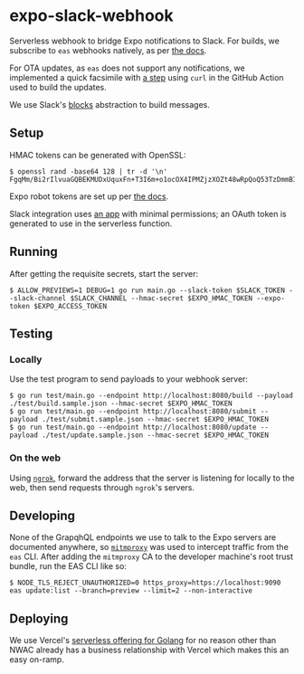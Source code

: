 # expo-slack-webhook
Serverless webhook to bridge Expo notifications to Slack. For builds, we subscribe to `eas` webhooks natively, as per [the docs](https://docs.expo.dev/eas/webhooks/).

For OTA updates, as `eas` does not support any notifications, we implemented a quick facsimile with [a step](https://github.com/NWACus/avy/blob/5951fb61e2cdc39f875936e31f346c9485eed6dd/.github/actions/expo/update/action.yaml#L73-L79) using `curl` in the GitHub Action used to build the updates.

We use Slack's [blocks](https://docs.expo.dev/accounts/programmatic-access/#robot-users-and-access-tokens) abstraction to build messages.

## Setup

HMAC tokens can be generated with OpenSSL:

```shell
$ openssl rand -base64 128 | tr -d '\n' 
FgqMm/Bi2rIlvuaGQBEKMUDxUquxFn+T3I6m+o1ocOX4IPMZjzXOZt48wRpQoQ53TzDmmBI6lw81UnNfX84VtHwTU3BaP+h2gOEYg5Iv4Lh2QLS9/1SPhLsqQ8aHr5X7PUFRSpG1p0snhnNVXkKLhhrCblcaGf0/p/BERdG8pAo=
```

Expo robot tokens are set up per [the docs](https://docs.expo.dev/accounts/programmatic-access/#robot-users-and-access-tokens).

Slack integration uses [an app](https://api.slack.com/apps/A08K98W4ET0) with minimal permissions; an OAuth token is generated to use in the serverless function.

## Running

After getting the requisite secrets, start the server:

```shell
$ ALLOW_PREVIEWS=1 DEBUG=1 go run main.go --slack-token $SLACK_TOKEN --slack-channel $SLACK_CHANNEL --hmac-secret $EXPO_HMAC_TOKEN --expo-token $EXPO_ACCESS_TOKEN
```

## Testing

### Locally

Use the test program to send payloads to your webhook server:

```shell
$ go run test/main.go --endpoint http://localhost:8080/build --payload ./test/build.sample.json --hmac-secret $EXPO_HMAC_TOKEN
$ go run test/main.go --endpoint http://localhost:8080/submit --payload ./test/submit.sample.json --hmac-secret $EXPO_HMAC_TOKEN
$ go run test/main.go --endpoint http://localhost:8080/update --payload ./test/update.sample.json --hmac-secret $EXPO_HMAC_TOKEN
```

### On the web

Using [`ngrok`](https://ngrok.com/), forward the address that the server is listening for locally to the web, then send requests through `ngrok`'s servers.

## Developing

None of the GrapqhQL endpoints we use to talk to the Expo servers are documented anywhere, so [`mitmproxy`](https://mitmproxy.org/) was used to intercept traffic from the `eas` CLI. After adding the `mitmproxy` CA to the developer machine's root trust bundle, run the EAS CLI like so:

```shell
$ NODE_TLS_REJECT_UNAUTHORIZED=0 https_proxy=https://localhost:9090 eas update:list --branch=preview --limit=2 --non-interactive
```

## Deploying

We use Vercel's [serverless offering for Golang](https://vercel.com/docs/functions/runtimes/go) for no reason other than NWAC already has a business relationship with Vercel which makes this an easy on-ramp.